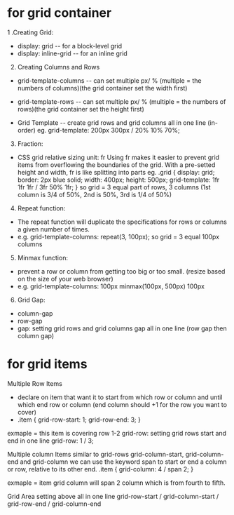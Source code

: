 # for grid container
1 .Creating Grid:
- display: grid -- for a block-level grid
- display: inline-grid -- for an inline grid

2. Creating Columns and Rows
- grid-template-columns -- can set multiple px/ % (multiple = the numbers of columns)(the grid container set the width first)
- grid-template-rows -- can set multiple px/ % (multiple = the numbers of rows)(the grid container set the height first)

- Grid Template -- create grid rows and grid columns all in one line (in-order)
  eg. grid-template: 200px 300px / 20% 10% 70%;

3. Fraction:
- CSS grid relative sizing unit: fr
  Using fr makes it easier to prevent grid items from overflowing the boundaries of the grid.
  With a pre-setted height and width, fr is like splitting into parts
  eg. .grid {
  display: grid;
  border: 2px blue solid;
  width: 400px;
  height: 500px;
  grid-template: 1fr 1fr 1fr / 3fr 50% 1fr;
}
  so grid = 3 equal part of rows, 3 columns (1st column is 3/4 of 50%, 2nd is 50%, 3rd is 1/4 of 50%)

4. Repeat function:
- The repeat function will duplicate the specifications for rows or columns a given number of times. 
- e.g. grid-template-columns: repeat(3, 100px);
  so grid = 3 equal 100px columns

5. Minmax function:
- prevent a row or column from getting too big or too small. (resize based on the size of your web browser)
- e.g. grid-template-columns: 100px minmax(100px, 500px) 100px

6. Grid Gap:
- column-gap
- row-gap
- gap: setting grid rows and grid columns gap all in one line (row gap then column gap)

# for grid items
Multiple Row Items
- declare on item that want it to start from which row or column and until which end row or column (end column should +1 for the row you want to cover)
- .item {
  grid-row-start: 1;
  grid-row-end: 3;
}

exmaple = this item is covering row 1-2
grid-row: setting grid rows start and end in one line
grid-row: 1 / 3;

Multiple column Items
similar to grid-rows
grid-column-start, grid-column-end and grid-column
we can use the keyword span to start or end a column or row, relative to its other end.
.item {
  grid-column: 4 / span 2;
}
 
 exmaple = item grid column will span 2 column which is from fourth to fifth.

Grid Area
setting above all in one line
grid-row-start / grid-column-start / grid-row-end / grid-column-end





